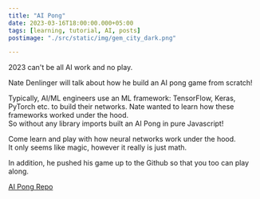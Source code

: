 ```yaml
---
title: "AI Pong"
date: 2023-03-16T18:00:00.000+05:00
tags: [learning, tutorial, AI, posts]
postimage: "./src/static/img/gem_city_dark.png"

---
```


2023 can't be all AI work and no play.

Nate Denlinger will talk about how he build an AI pong game from scratch!

Typically, AI/ML engineers use an ML framework: TensorFlow, Keras, PyTorch etc. to build their networks.
Nate wanted to learn how these frameworks worked under the hood.  
So without any library imports built an 
AI Pong in pure Javascript!  

Come learn and play with how neural networks work under the hood.  
It only seems like magic, however it really is just math.  

In addition, he pushed his game up to the Github so that you too can play along.

[AI Pong Repo](https://github.com/pitchinnate/AiPong)